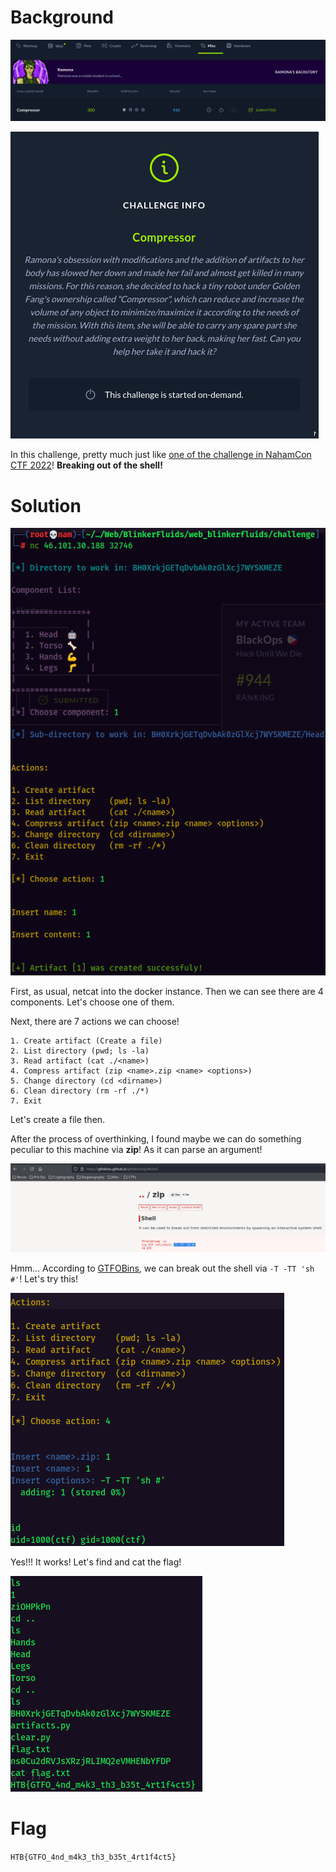 # Background
![background1](https://raw.githubusercontent.com/siunam321/CTF-Writeups/main/Cyber-Apocalypse-CTF-2022/Misc/Compressor/images/background1.png)

![background2](https://raw.githubusercontent.com/siunam321/CTF-Writeups/main/Cyber-Apocalypse-CTF-2022/Misc/Compressor/images/background2.png)

In this challenge, pretty much just like [one of the challenge in NahamCon CTF 2022](https://github.com/siunam321/CTF-Writeups/tree/main/NahamCon-CTF-2022/Warmups/Prisoner)! **Breaking out of the shell!**

# Solution
![solution1](https://raw.githubusercontent.com/siunam321/CTF-Writeups/main/Cyber-Apocalypse-CTF-2022/Misc/Compressor/images/solution1.png)

First, as usual, netcat into the docker instance. Then we can see there are 4 components. Let's choose one of them.

Next, there are 7 actions we can choose!
```
1. Create artifact (Create a file)
2. List directory (pwd; ls -la)
3. Read artifact (cat ./<name>)
4. Compress artifact (zip <name>.zip <name> <options>)
5. Change directory (cd <dirname>)
6. Clean directory (rm -rf ./*)
7. Exit
```

Let's create a file then.

After the process of overthinking, I found maybe we can do something peculiar to this machine via **zip**! As it can parse an argument!

![solution3](https://raw.githubusercontent.com/siunam321/CTF-Writeups/main/Cyber-Apocalypse-CTF-2022/Misc/Compressor/images/solution3.png)

Hmm... According to [GTFOBins](https://gtfobins.github.io/gtfobins/zip/#shell), we can break out the shell via `-T -TT 'sh #'`! Let's try this!

![solution2](https://raw.githubusercontent.com/siunam321/CTF-Writeups/main/Cyber-Apocalypse-CTF-2022/Misc/Compressor/images/solution2.png)

Yes!!! It works! Let's find and cat the flag!

![flag](https://raw.githubusercontent.com/siunam321/CTF-Writeups/main/Cyber-Apocalypse-CTF-2022/Misc/Compressor/images/flag.png)

# Flag
`HTB{GTFO_4nd_m4k3_th3_b35t_4rt1f4ct5}`